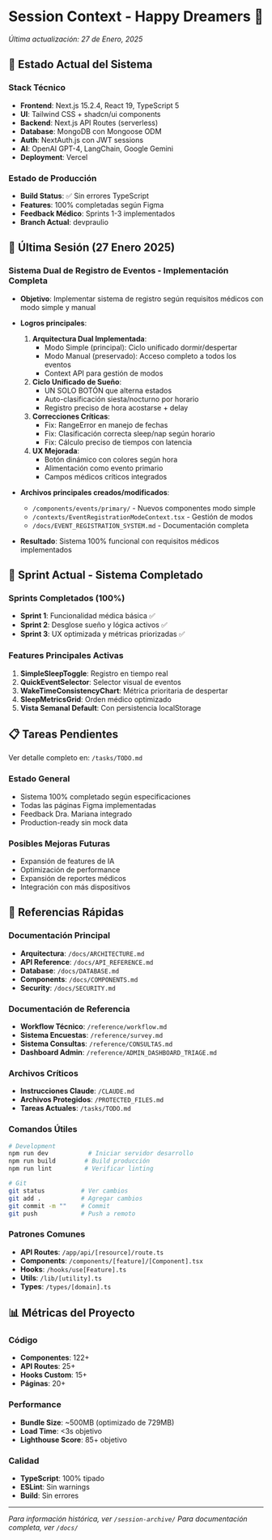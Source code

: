 # Session Context - Happy Dreamers 🌙
*Última actualización: 27 de Enero, 2025*

## 🎯 Estado Actual del Sistema

### Stack Técnico
- **Frontend**: Next.js 15.2.4, React 19, TypeScript 5
- **UI**: Tailwind CSS + shadcn/ui components
- **Backend**: Next.js API Routes (serverless)
- **Database**: MongoDB con Mongoose ODM
- **Auth**: NextAuth.js con JWT sessions
- **AI**: OpenAI GPT-4, LangChain, Google Gemini
- **Deployment**: Vercel

### Estado de Producción
- **Build Status**: ✅ Sin errores TypeScript
- **Features**: 100% completadas según Figma
- **Feedback Médico**: Sprints 1-3 implementados
- **Branch Actual**: devpraulio

## 📝 Última Sesión (27 Enero 2025)

### Sistema Dual de Registro de Eventos - Implementación Completa
- **Objetivo**: Implementar sistema de registro según requisitos médicos con modo simple y manual
- **Logros principales**:
  1. **Arquitectura Dual Implementada**:
     - Modo Simple (principal): Ciclo unificado dormir/despertar
     - Modo Manual (preservado): Acceso completo a todos los eventos
     - Context API para gestión de modos
  2. **Ciclo Unificado de Sueño**:
     - UN SOLO BOTÓN que alterna estados
     - Auto-clasificación siesta/nocturno por horario
     - Registro preciso de hora acostarse + delay
  3. **Correcciones Críticas**:
     - Fix: RangeError en manejo de fechas
     - Fix: Clasificación correcta sleep/nap según horario
     - Fix: Cálculo preciso de tiempos con latencia
  4. **UX Mejorada**:
     - Botón dinámico con colores según hora
     - Alimentación como evento primario
     - Campos médicos críticos integrados

- **Archivos principales creados/modificados**:
  - `/components/events/primary/` - Nuevos componentes modo simple
  - `/contexts/EventRegistrationModeContext.tsx` - Gestión de modos
  - `/docs/EVENT_REGISTRATION_SYSTEM.md` - Documentación completa
- **Resultado**: Sistema 100% funcional con requisitos médicos implementados

## 🚀 Sprint Actual - Sistema Completado

### Sprints Completados (100%)
- **Sprint 1**: Funcionalidad médica básica ✅
- **Sprint 2**: Desglose sueño y lógica activos ✅
- **Sprint 3**: UX optimizada y métricas priorizadas ✅

### Features Principales Activas
1. **SimpleSleepToggle**: Registro en tiempo real
2. **QuickEventSelector**: Selector visual de eventos
3. **WakeTimeConsistencyChart**: Métrica prioritaria de despertar
4. **SleepMetricsGrid**: Orden médico optimizado
5. **Vista Semanal Default**: Con persistencia localStorage

## 📋 Tareas Pendientes

Ver detalle completo en: `/tasks/TODO.md`

### Estado General
- Sistema 100% completado según especificaciones
- Todas las páginas Figma implementadas
- Feedback Dra. Mariana integrado
- Production-ready sin mock data

### Posibles Mejoras Futuras
- Expansión de features de IA
- Optimización de performance
- Expansión de reportes médicos
- Integración con más dispositivos

## 🔗 Referencias Rápidas

### Documentación Principal
- **Arquitectura**: `/docs/ARCHITECTURE.md`
- **API Reference**: `/docs/API_REFERENCE.md`
- **Database**: `/docs/DATABASE.md`
- **Components**: `/docs/COMPONENTS.md`
- **Security**: `/docs/SECURITY.md`

### Documentación de Referencia
- **Workflow Técnico**: `/reference/workflow.md`
- **Sistema Encuestas**: `/reference/survey.md`
- **Sistema Consultas**: `/reference/CONSULTAS.md`
- **Dashboard Admin**: `/reference/ADMIN_DASHBOARD_TRIAGE.md`

### Archivos Críticos
- **Instrucciones Claude**: `/CLAUDE.md`
- **Archivos Protegidos**: `/PROTECTED_FILES.md`
- **Tareas Actuales**: `/tasks/TODO.md`

### Comandos Útiles
```bash
# Development
npm run dev           # Iniciar servidor desarrollo
npm run build        # Build producción
npm run lint         # Verificar linting

# Git
git status          # Ver cambios
git add .           # Agregar cambios
git commit -m ""    # Commit
git push            # Push a remoto
```

### Patrones Comunes
- **API Routes**: `/app/api/[resource]/route.ts`
- **Components**: `/components/[feature]/[Component].tsx`
- **Hooks**: `/hooks/use[Feature].ts`
- **Utils**: `/lib/[utility].ts`
- **Types**: `/types/[domain].ts`

## 📊 Métricas del Proyecto

### Código
- **Componentes**: 122+
- **API Routes**: 25+
- **Hooks Custom**: 15+
- **Páginas**: 20+

### Performance
- **Bundle Size**: ~500MB (optimizado de 729MB)
- **Load Time**: <3s objetivo
- **Lighthouse Score**: 85+ objetivo

### Calidad
- **TypeScript**: 100% tipado
- **ESLint**: Sin warnings
- **Build**: Sin errores

---

*Para información histórica, ver `/session-archive/`*
*Para documentación completa, ver `/docs/`*